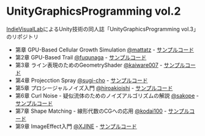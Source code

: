 UnityGraphicsProgramming vol.2
=====================

[IndieVisualLab](https://IndieVisualLab.github.io)によるUnity技術の同人誌「UnityGraphicsProgramming vol.3」のリポジトリ

- 第章 GPU-Based Cellular Growth Simulation [@mattatz](https://github.com/mattatz) - [サンプルコード](https://github.com/IndieVisualLab/UnityGraphicsProgramming3/tree/master/Assets/CellularGrowth)
- 第2章 GPU-Based Trail [@fuqunaga](https://github.com/fuqunaga) - [サンプルコード](https://github.com/IndieVisualLab/UnityGraphicsProgramming2/tree/master/Assets/GPUBasedTrails)
- 第3章 ライン表現のためのGeometryShader [@kaiware007](https://github.com/kaiware007) - [サンプルコード](https://github.com/IndieVisualLab/UnityGraphicsProgramming2/tree/master/Assets/GeometryWireframe)
- 第4章 Projecction Spray [@sugi-cho](https://github.com/sugi-cho) - [サンプルコード](https://github.com/IndieVisualLab/UnityGraphicsProgramming2/tree/master/Assets/ProjectionSpray)
- 第5章 プロシージャルノイズ入門 [@hiroakioishi](https://github.com/hiroakioishi) - [サンプルコード](https://github.com/IndieVisualLab/UnityGraphicsProgramming2/tree/master/Assets/TheStudyOfProceduralNoise)
- 第6章 Curl Noise - 疑似流体のためのノイズアルゴリズムの解説 [@sakope](https://github.com/sakope) - [サンプルコード](https://github.com/IndieVisualLab/UnityGraphicsProgramming2/tree/master/Assets/CurlNoise)
- 第7章 Shape Matching - 線形代数のCGへの応用 [@kodai100](https://github.com/kodai100) - [サンプルコード](https://github.com/IndieVisualLab/UnityGraphicsProgramming2/tree/master/Assets/ShapeMatching)
- 第9章 ImageEffect入門 [@XJINE](https://github.com/XJINE) - [サンプルコード](https://github.com/IndieVisualLab/UnityGraphicsProgramming2/tree/master/Assets/SimpleImageEffect)
